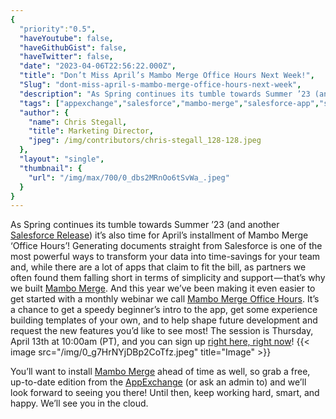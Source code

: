 ```yaml
---
{
  "priority":"0.5",
  "haveYoutube": false,
  "haveGithubGist": false,
  "haveTwitter": false,
  "date": "2023-04-06T22:56:22.000Z",
  "title": "Don’t Miss April’s Mambo Merge Office Hours Next Week!",
  "Slug": "dont-miss-april-s-mambo-merge-office-hours-next-week",
  "description": "As Spring continues its tumble towards Summer ’23 (and another Salesforce Release) it’s also time for April’s installment of Mambo Merge Office Hours!",
  "tags": ["appexchange","salesforce","mambo-merge","salesforce-app","salesforce-appexchange"],
  "author": {
    "name": Chris Stegall,
    "title": Marketing Director,
    "jpeg": /img/contributors/chris-stegall_128-128.jpeg
  },
  "layout": "single",
  "thumbnail": {
    "url": "/img/max/700/0_dbs2MRnOo6tSvWa_.jpeg"
  }
}
---
```

As Spring continues its tumble towards Summer ’23 (and another [Salesforce Release](https://medium.com/creme-de-la-crm/releasehighlights/home)) it’s also time for April’s installment of Mambo Merge ‘Office Hours’!
Generating documents straight from Salesforce is one of the most powerful ways to transform your data into time-savings for your team and, while there are a lot of apps that claim to fit the bill, as partners we often found them falling short in terms of simplicity and support — that’s why we built [Mambo Merge](https://appexchange.salesforce.com/appxListingDetail?listingId=a0N3u00000MBinOEAT). And this year we’ve been making it even easier to get started with a monthly webinar we call [Mambo Merge Office Hours](https://cloud.news.mambomerge.app/officehours).
It’s a chance to get a speedy beginner’s intro to the app, get some experience building templates of your own, and to help shape future development and request the new features you’d like to see most!
The session is Thursday, April 13th at 10:00am (PT), and you can sign up [right here, right now](https://cloud.news.mambomerge.app/officehours)!
{{< image src="/img/0_g7HrNYjDBp2CoTfz.jpeg" title="Image" >}}

You’ll want to install [Mambo Merge](https://appexchange.salesforce.com/appxListingDetail?listingId=a0N3u00000MBinOEAT) ahead of time as well, so grab a free, up-to-date edition from the [AppExchange](https://appexchange.salesforce.com/appxListingDetail?listingId=a0N3u00000MBinOEAT) (or ask an admin to) and we’ll look forward to seeing you there!
Until then, keep working hard, smart, and happy. We’ll see you in the cloud.
